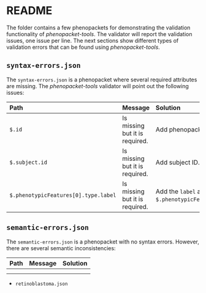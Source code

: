 # README

The folder contains a few phenopackets for demonstrating the validation functionality of *phenopacket-tools*. 
The validator will report the validation issues, one issue per line. The next sections show different types 
of validation errors that can be found using *phenopacket-tools*. 

## `syntax-errors.json`

The `syntax-errors.json` is a phenopacket where several required attributes are missing. 
The *phenopacket-tools* validator will point out the following issues:

| Path                                 | Message                        | Solution                                                             |
|:-------------------------------------|:-------------------------------|:---------------------------------------------------------------------|
| `$.id`                               | Is missing but it is required. | Add phenopacket ID.                                                  |
| `$.subject.id`                       | Is missing but it is required. | Add subject ID.                                                      |
| `$.phenotypicFeatures[0].type.label` | Is missing but it is required. | Add the `label` attribute into `$.phenotypicFeatures[0].type.label`. |

## `semantic-errors.json`

The `semantic-errors.json` is a phenopacket with no syntax errors. However, there are several semantic inconsistencies:

| Path  | Message | Solution |
|:------|:--------|:---------|
|       |         |          |
|       |         |          |

 
- `retinoblastoma.json`
